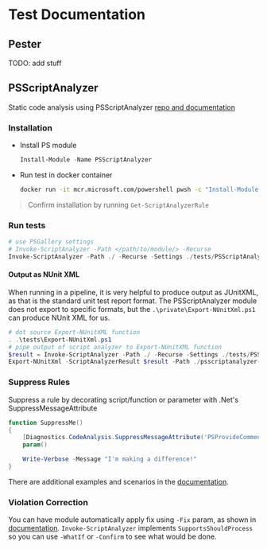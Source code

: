 # Test Documentation

## Pester
TODO: add stuff

## PSScriptAnalyzer
Static code analysis using PSScriptAnalyzer [repo and documentation](https://github.com/PowerShell/PSScriptAnalyzer)

### Installation
* Install PS module
    ```PowerShell
    Install-Module -Name PSScriptAnalyzer
    ```
* Run test in docker container
    ```sh
    docker run -it mcr.microsoft.com/powershell pwsh -c "Install-Module PSScriptAnalyzer -Force; Invoke-ScriptAnalyzer -ScriptDefinition 'gci'"
    ```

> Confirm installation by running `Get-ScriptAnalyzerRule`

### Run tests
```PowerShell
# use PSGallery settings
# Invoke-ScriptAnalyzer -Path </path/to/module/> -Recurse
Invoke-ScriptAnalyzer -Path ./ -Recurse -Settings ./tests/PSScriptAnalyzerSettings.psd1
```

#### Output as NUnit XML
When running in a pipeline, it is very helpful to produce output as JUnitXML, as that is the standard unit test report format.
The PSScriptAnalyzer module does not export to specific formats, but the `.\private\Export-NUnitXml.ps1` can produce NUnit XML for us. 

```PowerShell
# dot source Export-NUnitXML function
. .\tests\Export-NUnitXml.ps1
# pipe output of script analyzer to Export-NUnitXML function
$result = Invoke-ScriptAnalyzer -Path ./ -Recurse -Settings ./tests/PSScriptAnalyzerSettings.psd1
Export-NUnitXml -ScriptAnalyzerResult $result -Path ./psscriptanalyzer-nunit.xml
```

### Suppress Rules
Suppress a rule by decorating script/function or parameter with .Net's SuppressMessageAttribute
```PowerShell
function SuppressMe()
{
    [Diagnostics.CodeAnalysis.SuppressMessageAttribute('PSProvideCommentHelp', '', Justification='Just an example')]
    param()

    Write-Verbose -Message "I'm making a difference!"
}
```

There are additional examples and scenarios in the [documentation](https://github.com/PowerShell/PSScriptAnalyzer#suppressing-rules).

### Violation Correction
You can have module automatically apply fix using `-Fix` param, as shown in [documentation](https://github.com/PowerShell/PSScriptAnalyzer#violation-correction).
`Invoke-ScriptAnalyzer` implements `SupportsShouldProcess` so you can use `-WhatIf` or `-Confirm` to see what would be done.
